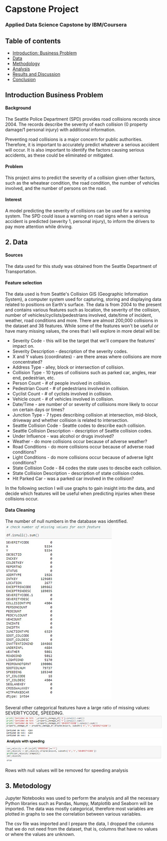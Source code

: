 # Capstone Project 

### Applied Data Science Capstone by IBM/Coursera

## Table of contents
* [Introduction: Business Problem](#introduction)
* [Data](#data)
* [Methodology](#methodology)
* [Analysis](#analysis)
* [Results and Discussion](#results)
* [Conclusion](#conclusion)


## Introduction Business Problem <a name="introduction"></a>



#### Background
The Seattle Police Department (SPD) provides road collisions records since 2004. The records describe the severity of each collision (0 property damage/1 personal injury) with additional information.

Preventing road collisions is a major concern for public authorities. Therefore, it is important to accurately predict whatever a serious accident will occur. It is also important to identify the factors causing serious accidents, as these could be eliminated or mitigated.

#### Problem
This project aims to predict the severity of a collision given other factors, such as the wheatear condition, the road condition, the number of vehicles involved, and the number of persons on the road.

#### Interest
A model predicting the severity of collisions can be used for a warning system. The SPD could issue a warning on road signs when a serious accident is predicted (severity 1, personal injury), to inform the drivers to pay more attention while driving.

## 2. Data <a name="data"></a>

#### Sources

The data used for this study was obtained from the Seattle Department of Transportation.

#### Feature selection

The data used is from Seattle's Collision GIS (Geographic Information System), a computer system used for capturing, storing and displaying data related to positions on Earth's surface. The data is from 2004 to the present and contains various features such as location, the severity of the collision, number of vehicles/cyclists/pedestrians involved, date/time of incident, weather, road conditions and more. There are almost 200,000 collisions in the dataset and 38 features. While some of the features won't be useful or have many missing values, the ones that I will explore in more detail will be:
* Severity Code - this will be the target that we'll compare the features' impact on.
* Severity Description - description of the severity codes.
* X and Y values (coordinates) - are there areas where collisions are more concentrated?
* Address Type - alley, block or intersection of collision.
* Collision Type - 10 types of collisions such as parked car, angles, rear end, pedestrian, etc.
* Person Count - # of people involved in collision.
* Pedestrian Count - # of pedestrians involved in collision.
* Cyclist Count - # of cyclists involved in collision.
* Vehicle count - # of vehicles involved in collision.
* Date/Time - are number of or severity of collisions more likely to occur on certain days or times?
* Junction Type - 7 types describing collision at intersection, mid-block, driveway and whether collision is related to intersection.
* Seattle Collision Code - Seattle codes to describe each collision.
* Seattle Collision Description - description of Seattle collision codes.
* Under Influence - was alcohol or drugs involved?
* Weather - do more collisions occur because of adverse weather?
* Road Conditions - do more collisions occur because of adverse road conditions?
* Light Conditions - do more collisions occur because of adverse light conditions?
* State Collision Code - 84 codes the state uses to descibe each collision.
* State Collision Description - description of state collision codes.
* Hit Parked Car - was a parked car involved in the collision?

In the following section I will use graphs to gain insight into the data, and decide which features will be useful when predicting injuries when these collisions occur.

#### Data Cleaning

The number of null numbers in the database was identified.
<img src=https://github.com/NicolasCalarco/applied_Data_Science/blob/master/recursos/missing%20values.png>

Several other categorical features have a large ratio of missing values: SEVERITYCODE, SPEEDING. 
<img src=https://github.com/NicolasCalarco/applied_Data_Science/blob/master/recursos/missing%20coordenate%20-%20severitycode.png>
<img src=https://github.com/NicolasCalarco/applied_Data_Science/blob/master/recursos/missing%20coordenate%20-%20cars%20velocity.png>

Rows with null values ​​will be removed for speeding analysis


## 3. Metodology <a name="methodology"></a>

Jupyter Notebooks was used to perform the analysis and all the necessary Python libraries such as Pandas, Numpy, Matplotlib and Seaborn will be imported. The data was mostly categorical, therefore most variables are plotted in graphs to see the correlation between various variables.

The csv file was imported and I prepare the data, I dropped the columns that we do not need from the dataset, that is, columns that have no values or where the values are unknown.

